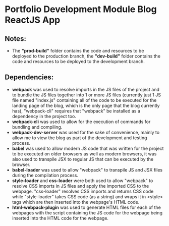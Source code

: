 # Portfolio Development Module Blog ReactJS App

## Notes:
- The **"prod-build"** folder contains the code and resources to be deployed to the production branch, the **"dev-build"** folder contains the code and resources to be deployed to the development branch.

## Dependencies:
- **webpack** was used to resolve imports in the JS files of the project and to bundle the JS files together into 1 or more JS files (currently just 1 JS file named "index.js" containing all of the code to be executed for the landing page of the blog, which is the only page that the blog currently has), "webpack-cli" requires that "webpack" be installed as a dependency in the project too.
- **webpack-cli** was used to allow for the execution of commands for bundling and compiling.
- **webpack-dev-server** was used for the sake of convenience, mainly to allow me to view the blog as part of the development and testing process.
- **babel** was used to allow modern JS code that was written for the project to be executed on older browsers as well as modern browsers, it was also used to transpile JSX to regular JS that can be executed by the browser.
- **babel-loader** was used to allow "webpack" to transpile JS and JSX files during the compilation process.
- **style-loader** and **css-loader** were both used to allow "webpack" to resolve CSS imports in JS files and apply the imported CSS to the webpage. "css-loader" resolves CSS imports and returns CSS code while "style-loader" takes CSS code (as a string) and wraps it in \<style> tags which are then inserted into the webpage's HTML code.
- **html-webpack-plugin** was used to generate HTML files for each of the webpages with the script containing the JS code for the webpage being inserted into the HTML code for the webpage.

